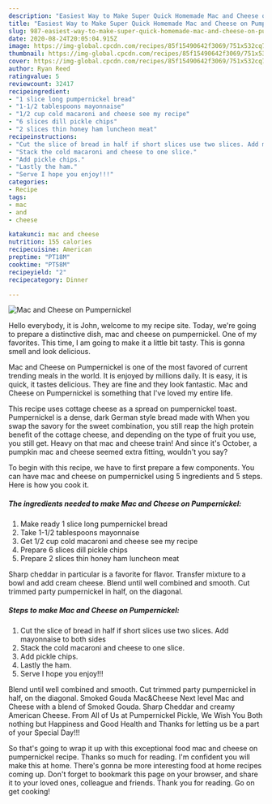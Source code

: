 ```yaml
---
description: "Easiest Way to Make Super Quick Homemade Mac and Cheese on Pumpernickel"
title: "Easiest Way to Make Super Quick Homemade Mac and Cheese on Pumpernickel"
slug: 987-easiest-way-to-make-super-quick-homemade-mac-and-cheese-on-pumpernickel
date: 2020-08-24T20:05:04.915Z
image: https://img-global.cpcdn.com/recipes/85f15490642f3069/751x532cq70/mac-and-cheese-on-pumpernickel-recipe-main-photo.jpg
thumbnail: https://img-global.cpcdn.com/recipes/85f15490642f3069/751x532cq70/mac-and-cheese-on-pumpernickel-recipe-main-photo.jpg
cover: https://img-global.cpcdn.com/recipes/85f15490642f3069/751x532cq70/mac-and-cheese-on-pumpernickel-recipe-main-photo.jpg
author: Ryan Reed
ratingvalue: 5
reviewcount: 32417
recipeingredient:
- "1 slice long pumpernickel bread"
- "1-1/2 tablespoons mayonnaise"
- "1/2 cup cold macaroni and cheese see my recipe"
- "6 slices dill pickle chips"
- "2 slices thin honey ham luncheon meat"
recipeinstructions:
- "Cut the slice of bread in half if short slices use two slices. Add mayonnaise to both sides"
- "Stack the cold macaroni and cheese to one slice."
- "Add pickle chips."
- "Lastly the ham."
- "Serve I hope you enjoy!!!"
categories:
- Recipe
tags:
- mac
- and
- cheese

katakunci: mac and cheese 
nutrition: 155 calories
recipecuisine: American
preptime: "PT18M"
cooktime: "PT58M"
recipeyield: "2"
recipecategory: Dinner

---
```



![Mac and Cheese on Pumpernickel](https://img-global.cpcdn.com/recipes/85f15490642f3069/751x532cq70/mac-and-cheese-on-pumpernickel-recipe-main-photo.jpg)

Hello everybody, it is John, welcome to my recipe site. Today, we're going to prepare a distinctive dish, mac and cheese on pumpernickel. One of my favorites. This time, I am going to make it a little bit tasty. This is gonna smell and look delicious.

Mac and Cheese on Pumpernickel is one of the most favored of current trending meals in the world. It is enjoyed by millions daily. It is easy, it is quick, it tastes delicious. They are fine and they look fantastic. Mac and Cheese on Pumpernickel is something that I've loved my entire life.

This recipe uses cottage cheese as a spread on pumpernickel toast. Pumpernickel is a dense, dark German style bread made with When you swap the savory for the sweet combination, you still reap the high protein benefit of the cottage cheese, and depending on the type of fruit you use, you still get. Heavy on that mac and cheese train! And since it&#39;s October, a pumpkin mac and cheese seemed extra fitting, wouldn&#39;t you say?


To begin with this recipe, we have to first prepare a few components. You can have mac and cheese on pumpernickel using 5 ingredients and 5 steps. Here is how you cook it.

<!--inarticleads1-->

##### The ingredients needed to make Mac and Cheese on Pumpernickel:

1. Make ready 1 slice long pumpernickel bread
1. Take 1-1/2 tablespoons mayonnaise
1. Get 1/2 cup cold macaroni and cheese see my recipe
1. Prepare 6 slices dill pickle chips
1. Prepare 2 slices thin honey ham luncheon meat


Sharp cheddar in particular is a favorite for flavor. Transfer mixture to a bowl and add cream cheese. Blend until well combined and smooth. Cut trimmed party pumpernickel in half, on the diagonal. 

<!--inarticleads2-->

##### Steps to make Mac and Cheese on Pumpernickel:

1. Cut the slice of bread in half if short slices use two slices. Add mayonnaise to both sides
1. Stack the cold macaroni and cheese to one slice.
1. Add pickle chips.
1. Lastly the ham.
1. Serve I hope you enjoy!!!


Blend until well combined and smooth. Cut trimmed party pumpernickel in half, on the diagonal. Smoked Gouda Mac&amp;Cheese Next level Mac and Cheese with a blend of Smoked Gouda. Sharp Cheddar and creamy American Cheese. From All of Us at Pumpernickel Pickle, We Wish You Both nothing but Happiness and Good Health and Thanks for letting us be a part of your Special Day!!! 

So that's going to wrap it up with this exceptional food mac and cheese on pumpernickel recipe. Thanks so much for reading. I'm confident you will make this at home. There's gonna be more interesting food at home recipes coming up. Don't forget to bookmark this page on your browser, and share it to your loved ones, colleague and friends. Thank you for reading. Go on get cooking!
